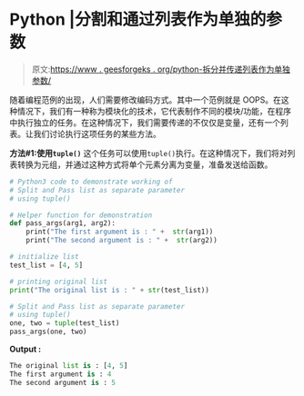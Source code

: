 # Python |分割和通过列表作为单独的参数

> 原文:[https://www . geesforgeks . org/python-拆分并传递列表作为单独参数/](https://www.geeksforgeeks.org/python-split-and-pass-list-as-separate-parameter/)

随着编程范例的出现，人们需要修改编码方式。其中一个范例就是 OOPS。在这种情况下，我们有一种称为模块化的技术，它代表制作不同的模块/功能，在程序中执行独立的任务。在这种情况下，我们需要传递的不仅仅是变量，还有一个列表。让我们讨论执行这项任务的某些方法。

**方法#1:使用`tuple()`**
这个任务可以使用`tuple()`执行。在这种情况下，我们将对列表转换为元组，并通过这种方式将单个元素分离为变量，准备发送给函数。

```py
# Python3 code to demonstrate working of
# Split and Pass list as separate parameter
# using tuple()

# Helper function for demonstration
def pass_args(arg1, arg2):
    print("The first argument is : " +  str(arg1))
    print("The second argument is : " +  str(arg2))

# initialize list
test_list = [4, 5]

# printing original list
print("The original list is : " + str(test_list))

# Split and Pass list as separate parameter
# using tuple()
one, two = tuple(test_list)
pass_args(one, two)
```

**Output :**

```py
The original list is : [4, 5]
The first argument is : 4
The second argument is : 5

```